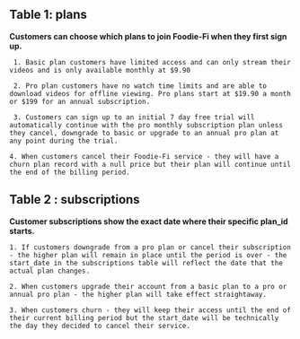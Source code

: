 ## Table 1: plans

**Customers can choose which plans to join Foodie-Fi when they first sign up.**

     1. Basic plan customers have limited access and can only stream their videos and is only available monthly at $9.90

     2. Pro plan customers have no watch time limits and are able to download videos for offline viewing. Pro plans start at $19.90 a month or $199 for an annual subscription.

     3. Customers can sign up to an initial 7 day free trial will automatically continue with the pro monthly subscription plan unless they cancel, downgrade to basic or upgrade to an annual pro plan at any point during the trial.

    4. When customers cancel their Foodie-Fi service - they will have a churn plan record with a null price but their plan will continue until the end of the billing period.


## Table 2 : subscriptions

**Customer subscriptions show the exact date where their specific plan_id starts.**

    1. If customers downgrade from a pro plan or cancel their subscription - the higher plan will remain in place until the period is over - the start_date in the subscriptions table will reflect the date that the actual plan changes.

    2. When customers upgrade their account from a basic plan to a pro or annual pro plan - the higher plan will take effect straightaway.

    3. When customers churn - they will keep their access until the end of their current billing period but the start_date will be technically the day they decided to cancel their service.
